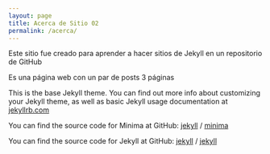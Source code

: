 ```yaml
---
layout: page
title: Acerca de Sitio 02
permalink: /acerca/
---
```

Este sitio fue creado para aprender a hacer sitios de Jekyll en un repositorio de GitHub

Es una página web con un par de posts  3 páginas

This is the base Jekyll theme. You can find out more info about customizing your Jekyll theme, as well as basic Jekyll usage documentation at [jekyllrb.com](https://jekyllrb.com/)

You can find the source code for Minima at GitHub:
[jekyll][jekyll-organization] /
[minima](https://github.com/jekyll/minima)

You can find the source code for Jekyll at GitHub:
[jekyll][jekyll-organization] /
[jekyll](https://github.com/jekyll/jekyll)


[jekyll-organization]: https://github.com/jekyll
